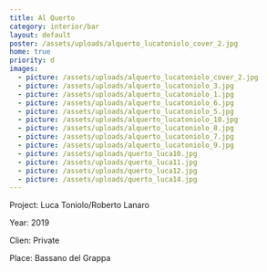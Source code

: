 ```yaml
---
title: Al Querto
category: interior/bar
layout: default
poster: /assets/uploads/alquerto_lucatoniolo_cover_2.jpg
home: true
priority: d
images:
  - picture: /assets/uploads/alquerto_lucatoniolo_cover_2.jpg
  - picture: /assets/uploads/alquerto_lucatoniolo_3.jpg
  - picture: /assets/uploads/alquerto_lucatoniolo_1.jpg
  - picture: /assets/uploads/alquerto_lucatoniolo_6.jpg
  - picture: /assets/uploads/alquerto_lucatoniolo_5.jpg
  - picture: /assets/uploads/alquerto_lucatoniolo_10.jpg
  - picture: /assets/uploads/alquerto_lucatoniolo_8.jpg
  - picture: /assets/uploads/alquerto_lucatoniolo_7.jpg
  - picture: /assets/uploads/alquerto_lucatoniolo_9.jpg
  - picture: /assets/uploads/querto_luca10.jpg
  - picture: /assets/uploads/querto_luca11.jpg
  - picture: /assets/uploads/querto_luca12.jpg
  - picture: /assets/uploads/querto_luca14.jpg
---
```

Project: Luca Toniolo/Roberto Lanaro

Year: 2019

Clien: Private

Place: Bassano del Grappa




